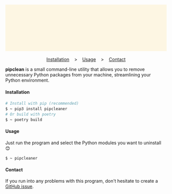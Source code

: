<p align="center">
  <img src="https://github.com/Rog3rSm1th/pipcleaner/blob/master/doc/demo.gif?raw=true" alt="pipcleaner demonstration"/>
</p>

<p align="center">
  <a href="#installation">Installation</a>
  &nbsp;&nbsp;&nbsp;>&nbsp;&nbsp;&nbsp;
  <a href="#usage">Usage</a>
  &nbsp;&nbsp;&nbsp;>&nbsp;&nbsp;&nbsp;
  <a href="#contact">Contact</a>
</p>


**pipclean** is a small command-line utility that allows you to remove unnecessary Python packages from your machine, streamlining your Python environment.

#### Installation

```sh
# Install with pip (recommended)
$ ~ pip3 install pipcleaner 
# Or build with poetry
$ ~ poetry build
```

#### Usage

Just run the program and select the Python modules you want to uninstall 😊

```
$ ~ pipcleaner
```

#### Contact

If you run into any problems with this program, don't hesitate to create a [GitHub issue](https://github.com/Rog3rSm1th/pipcleaner/issues/new).